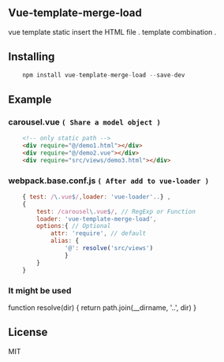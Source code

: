 ## Vue-template-merge-load
vue template static insert the HTML file . template combination . 

## Installing
```javascript
	npm install vue-template-merge-load --save-dev
```
## Example 
### carousel.vue `( Share a model object )`

```html
	<!-- only static path -->
	<div require="@/demo1.html"></div>
	<div require="@/demo2.vue"></div>
	<div require="src/views/demo3.html"></div>
```


### webpack.base.conf.js `( After add to vue-loader )`

```javascript
	{ test: /\.vue$/,loader: 'vue-loader'..} ,
	{
		test: /carousel\.vue$/, // RegExp or Function
		loader: 'vue-template-merge-load',
		options:{ // Optional
			attr: 'require', // default
			alias: {
				'@': resolve('src/views')
				}
		}
	}
```
### It might be used
function resolve(dir) {
return path.join(__dirname, '..', dir)
}

## License
MIT


